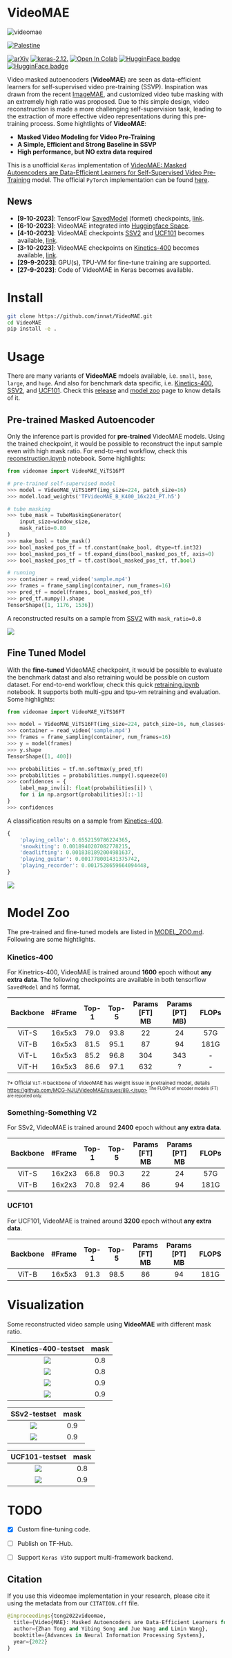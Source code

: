 # VideoMAE

![videomae](./assets/videomae.jpg)

[![Palestine](https://img.shields.io/badge/Free-Palestine-white?labelColor=green)](https://twitter.com/search?q=%23FreePalestine&src=typed_query)

[![arXiv](https://img.shields.io/badge/arXiv-2203.12602-darkred)](https://arxiv.org/abs/2203.12602) [![keras-2.12.](https://img.shields.io/badge/keras-2.12-darkred)]([?](https://img.shields.io/badge/keras-2.12-darkred)) [![Open In Colab](https://colab.research.google.com/assets/colab-badge.svg)](https://colab.research.google.com/drive/1BFisOW2yzdvDEBN_0P3M41vQCwF6dTWR?usp=sharing) [![HugginFace badge](https://img.shields.io/badge/🤗%20Hugging%20Face-Spaces-yellow.svg)](https://huggingface.co/spaces/innat/VideoMAE) [![HugginFace badge](https://img.shields.io/badge/🤗%20Hugging%20Face-Hub-yellow.svg)](https://huggingface.co/innat/videomae)

Video masked autoencoders (**VideoMAE**) are seen as data-efficient learners for self-supervised video pre-training (SSVP). Inspiration was drawn from the recent [ImageMAE](https://arxiv.org/abs/2111.06377), and customized video tube masking with an extremely high ratio was proposed. Due to this simple design, video reconstruction is made a more challenging self-supervision task, leading to the extraction of more effective video representations during this pre-training process. Some hightlights of **VideoMAE**: 

- **Masked Video Modeling for Video Pre-Training**
- **A Simple, Efficient and Strong Baseline in SSVP**
- **High performance, but NO extra data required**

This is a unofficial `Keras` implementation of [VideoMAE: Masked Autoencoders are Data-Efficient Learners for Self-Supervised Video Pre-Training](https://arxiv.org/abs/2203.12602) model. The official `PyTorch` implementation can be found [here](https://github.com/MCG-NJU/VideoMAE).

## News

- **[9-10-2023]**: TensorFlow [SavedModel](https://www.tensorflow.org/guide/saved_model) (formet) checkpoints, [link](https://github.com/innat/VideoMAE/releases/tag/v1.1).
- **[6-10-2023]**: VideoMAE integrated into [Huggingface Space](https://huggingface.co/spaces/innat/VideoMAE).
- **[4-10-2023]**: VideoMAE checkpoints [SSV2](https://developer.qualcomm.com/software/ai-datasets/something-something) and [UCF101](https://www.crcv.ucf.edu/data/UCF101.php) becomes available, [link](https://github.com/innat/VideoMAE/releases/tag/v1.0).
- **[3-10-2023]**: VideoMAE checkpoints on [Kinetics-400](https://www.deepmind.com/open-source/kinetics) becomes available, [link](https://github.com/innat/VideoMAE/releases/tag/v1.0).
- **[29-9-2023]**: GPU(s), TPU-VM for fine-tune training are supported.
- **[27-9-2023]**: Code of VideoMAE in Keras becomes available. 


# Install 

```bash
git clone https://github.com/innat/VideoMAE.git
cd VideoMAE
pip install -e . 
```

# Usage

There are many variants of **VideoMAE** mdoels available, i.e. `small`, `base`, `large`, and `huge`. And also for benchmark data specific, i.e. [Kinetics-400](https://www.deepmind.com/open-source/kinetics), [SSV2](https://developer.qualcomm.com/software/ai-datasets/something-something), and [UCF101](https://www.crcv.ucf.edu/data/UCF101.php). Check this [release](https://github.com/innat/VideoMAE/releases/tag/v1.0) and [model zoo](https://github.com/innat/VideoMAE/blob/main/MODEL_ZOO.md) page to know details of it.

## Pre-trained Masked Autoencoder

Only the inference part is provided for **pre-trained** VideoMAE models. Using the trained checkpoint, it would be possible to reconstruct the input sample even with high mask ratio. For end-to-end workflow, check this [reconstruction.ipynb](notebooks/reconstruction.ipynb) notebook. Some highlights:

```python
from videomae import VideoMAE_ViTS16PT

# pre-trained self-supervised model
>>> model = VideoMAE_ViTS16PT(img_size=224, patch_size=16)
>>> model.load_weights('TFVideoMAE_B_K400_16x224_PT.h5')

# tube masking
>>> tube_mask = TubeMaskingGenerator(
    input_size=window_size, 
    mask_ratio=0.80
)
>>> make_bool = tube_mask()
>>> bool_masked_pos_tf = tf.constant(make_bool, dtype=tf.int32)
>>> bool_masked_pos_tf = tf.expand_dims(bool_masked_pos_tf, axis=0)
>>> bool_masked_pos_tf = tf.cast(bool_masked_pos_tf, tf.bool)

# running
>>> container = read_video('sample.mp4')
>>> frames = frame_sampling(container, num_frames=16)
>>> pred_tf = model(frames, bool_masked_pos_tf)
>>> pred_tf.numpy().shape
TensorShape([1, 1176, 1536])
```

A reconstructed results on a sample from [SSV2](https://developer.qualcomm.com/software/ai-datasets/something-something) with `mask_ratio=0.8`

![](./assets/ssv2.gif)

## Fine Tuned Model

With the **fine-tuned** VideoMAE checkpoint, it would be possible to evaluate the benchmark datast and also retraining would be possible on custom dataset. For end-to-end workflow, check this quick [retraining.ipynb]() notebook. It supports both multi-gpu and tpu-vm retraining and evaluation. Some highlights:

```python
from videomae import VideoMAE_ViTS16FT

>>> model = VideoMAE_ViTS16FT(img_size=224, patch_size=16, num_classes=400)
>>> container = read_video('sample.mp4')
>>> frames = frame_sampling(container, num_frames=16)
>>> y = model(frames)
>>> y.shape
TensorShape([1, 400])

>>> probabilities = tf.nn.softmax(y_pred_tf)
>>> probabilities = probabilities.numpy().squeeze(0)
>>> confidences = {
    label_map_inv[i]: float(probabilities[i]) \
    for i in np.argsort(probabilities)[::-1]
}
>>> confidences
```
A classification results on a sample from [Kinetics-400](). 

```python
{
    'playing_cello': 0.6552159786224365,
    'snowkiting': 0.0018940207082778215,
    'deadlifting': 0.0018381892004981637,
    'playing_guitar': 0.001778001431375742,
    'playing_recorder': 0.0017528659664094448,
}
```
![](./assets/view1.gif)


# Model Zoo

The pre-trained and fine-tuned models are listed in [MODEL_ZOO.md](MODEL_ZOO.md). Following are some hightlights.

### Kinetics-400

For Kinetrics-400, VideoMAE is trained around **1600** epoch without **any extra data**. The following checkpoints are available in both tensorflow `SavedModel` and `h5` format.


| Backbone | \#Frame | Top-1 | Top-5 | Params [FT] MB | Params [PT] MB) | FLOPs |
 | :--: | :--: | :---: | :---: | :---: | :---: |  :---: |
  ViT-S    | 16x5x3  | 79.0 | 93.8   | 22 | 24 |  57G |
  ViT-B    | 16x5x3  | 81.5  | 95.1  | 87 | 94 |  181G |
  ViT-L    | 16x5x3  | 85.2  | 96.8  | 304 | 343 |  - |
  ViT-H    | 16x5x3  | 86.6 | 97.1   | 632 | ? |  - |

<sup>?* Official `ViT-H` backbone of VideoMAE has weight issue in pretrained model, details https://github.com/MCG-NJU/VideoMAE/issues/89.</sup>
<sup>The FLOPs of encoder models (FT) are reported only.</sup>


### Something-Something V2

For SSv2, VideoMAE is trained around **2400** epoch without **any extra data**.

| Backbone | \#Frame | Top-1 | Top-5 | Params [FT] MB | Params [PT] MB | FLOPs |
| :------: | :-----: | :---: | :---: | :---: | :---: | :---: |
|  ViT-S    | 16x2x3 | 66.8 | 90.3 | 22 | 24 |  57G |
|  ViT-B    | 16x2x3 | 70.8  | 92.4  | 86 | 94 |  181G |


### UCF101

For UCF101, VideoMAE is trained around **3200** epoch without **any extra data**.

| Backbone | \#Frame | Top-1 | Top-5 | Params [FT] MB | Params [PT] MB | FLOPS |
| :---: | :-----: | :---: | :---: | :---: | :---: | :---: |
|  ViT-B   |  16x5x3  | 91.3 |  98.5 | 86 | 94 |  181G |


# Visualization 

Some reconstructed video sample using **VideoMAE** with different mask ratio.


| Kinetics-400-testset | mask |
| :---: | :-----: |
| ![](./assets/k400.gif)   | 0.8  |  
| ![](./assets/view2.gif)  | 0.8  | 
| ![](./assets/view3.gif)  | 0.9  |
| ![](./assets/view4.gif)  | 0.9  |

| SSv2-testset | mask |
| :---: | :-----: |
| ![](./assets/ssv2.gif)   | 0.9  |  
| ![](./assets/view6.gif)   | 0.9  |  

| UCF101-testset | mask |
| :---: | :-----: | 
| ![](./assets/view5.gif)   | 0.8  | 
| ![](./assets/view7.gif)   | 0.9  |  

# TODO

- [x] Custom fine-tuning code.
- [ ] Publish on TF-Hub.
- [ ] Support `Keras V3`to support multi-framework backend.


##  Citation

If you use this videomae implementation in your research, please cite it using the metadata from our `CITATION.cff` file. 

```python
@inproceedings{tong2022videomae,
  title={Video{MAE}: Masked Autoencoders are Data-Efficient Learners for Self-Supervised Video Pre-Training},
  author={Zhan Tong and Yibing Song and Jue Wang and Limin Wang},
  booktitle={Advances in Neural Information Processing Systems},
  year={2022}
}
```
